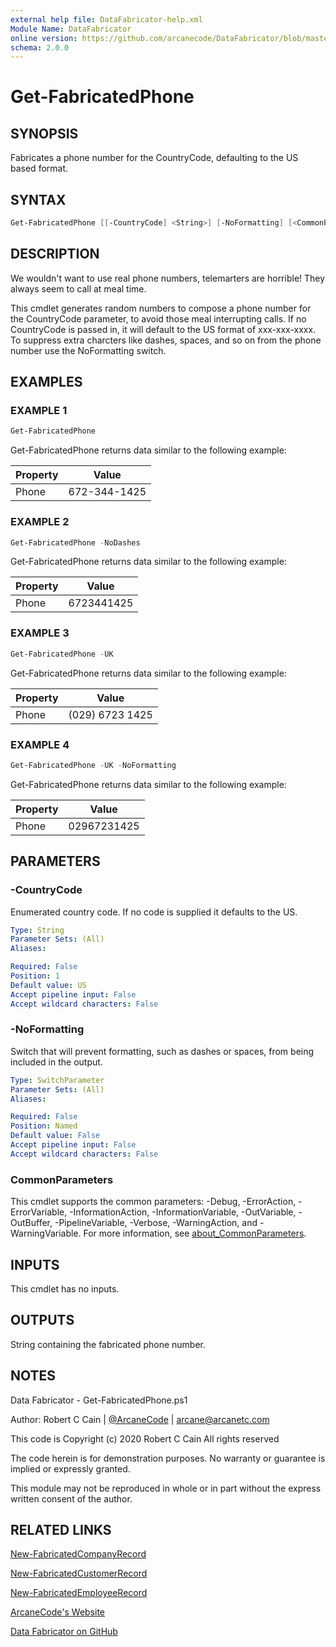 ```yaml
---
external help file: DataFabricator-help.xml
Module Name: DataFabricator
online version: https://github.com/arcanecode/DataFabricator/blob/master/Documentation/New-FabricatedCompanyRecord.md
schema: 2.0.0
---
```


# Get-FabricatedPhone

## SYNOPSIS

Fabricates a phone number for the CountryCode, defaulting to the US based format.

## SYNTAX

```powershell
Get-FabricatedPhone [[-CountryCode] <String>] [-NoFormatting] [<CommonParameters>]
```

## DESCRIPTION

We wouldn't want to use real phone numbers, telemarters are horrible!
They always seem to call at meal time.

This cmdlet generates random numbers to compose a phone number for the CountryCode parameter, to avoid those meal interrupting calls.
If no CountryCode is passed in, it will default to the US format of xxx-xxx-xxxx.
To suppress extra charcters like dashes, spaces, and so on from the phone number use the NoFormatting switch.

## EXAMPLES

### EXAMPLE 1

```powershell
Get-FabricatedPhone
```

Get-FabricatedPhone returns data similar to the following example:


Property | Value
| ----- | ------ |
Phone | 672-344-1425

### EXAMPLE 2

```powershell
Get-FabricatedPhone -NoDashes
```

Get-FabricatedPhone returns data similar to the following example:


Property | Value
| ----- | ------ |
Phone | 6723441425

### EXAMPLE 3

```powershell
Get-FabricatedPhone -UK
```

Get-FabricatedPhone returns data similar to the following example:


Property | Value
| ----- | ------ |
Phone | (029) 6723 1425

### EXAMPLE 4

```powershell
Get-FabricatedPhone -UK -NoFormatting
```

Get-FabricatedPhone returns data similar to the following example:


Property | Value
| ----- | ------ |
Phone | 02967231425

## PARAMETERS

### -CountryCode

Enumerated country code.
If no code is supplied it defaults to the US.

```yaml
Type: String
Parameter Sets: (All)
Aliases:

Required: False
Position: 1
Default value: US
Accept pipeline input: False
Accept wildcard characters: False
```

### -NoFormatting

Switch that will prevent formatting, such as dashes or spaces, from being included in the output.

```yaml
Type: SwitchParameter
Parameter Sets: (All)
Aliases:

Required: False
Position: Named
Default value: False
Accept pipeline input: False
Accept wildcard characters: False
```

### CommonParameters

This cmdlet supports the common parameters: -Debug, -ErrorAction, -ErrorVariable, -InformationAction, -InformationVariable, -OutVariable, -OutBuffer, -PipelineVariable, -Verbose, -WarningAction, and -WarningVariable. For more information, see [about_CommonParameters](http://go.microsoft.com/fwlink/?LinkID=113216).

## INPUTS

This cmdlet has no inputs.

## OUTPUTS

String containing the fabricated phone number.

## NOTES

Data Fabricator - Get-FabricatedPhone.ps1

Author: Robert C Cain | [@ArcaneCode](https://twitter.com/arcanecode) | arcane@arcanetc.com

This code is Copyright (c) 2020 Robert C Cain All rights reserved

The code herein is for demonstration purposes.
No warranty or guarantee is implied or expressly granted.

This module may not be reproduced in whole or in part without
the express written consent of the author.

## RELATED LINKS

[New-FabricatedCompanyRecord](https://github.com/arcanecode/DataFabricator/blob/master/Documentation/New-FabricatedCompanyRecord.md)

[New-FabricatedCustomerRecord](https://github.com/arcanecode/DataFabricator/blob/master/Documentation/New-FabricatedCustomerRecord.md)

[New-FabricatedEmployeeRecord](https://github.com/arcanecode/DataFabricator/blob/master/Documentation/New-FabricatedEmployeeRecord.md)

[ArcaneCode's Website](http://arcanecode.me)

[Data Fabricator on GitHub](http://datafabricator.com)
